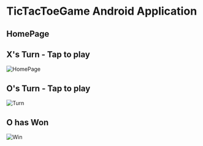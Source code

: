 # TicTacToeGame Android Application
## HomePage 

## X's Turn - Tap to play


![HomePage](https://user-images.githubusercontent.com/38224086/66601100-b6881600-ebc4-11e9-8c3d-e968b7aef863.png)

## O's Turn - Tap to play 


![Turn](https://user-images.githubusercontent.com/38224086/66601189-f18a4980-ebc4-11e9-974e-91797e0b767d.png)

## O has Won


![Win](https://user-images.githubusercontent.com/38224086/66601480-a1f84d80-ebc5-11e9-8d30-57eef743d47c.png)
